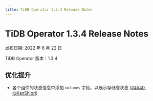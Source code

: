 ```yaml
---
title: TiDB Operator 1.3.4 Release Notes
---
```


# TiDB Operator 1.3.4 Release Notes

发布日期: 2022 年 6 月 22 日

TiDB Operator 版本：1.3.4

## 优化提升

- 各个组件的状态信息中添加 `volumes` 字段，以展示存储卷状态 ([#4540](https://github.com/pingcap/tidb-operator/pull/4540), [@KanShiori](https://github.com/KanShiori))
